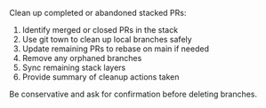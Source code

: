 Clean up completed or abandoned stacked PRs:

1. Identify merged or closed PRs in the stack
2. Use git town to clean up local branches safely
3. Update remaining PRs to rebase on main if needed
4. Remove any orphaned branches
5. Sync remaining stack layers
6. Provide summary of cleanup actions taken

Be conservative and ask for confirmation before deleting branches.